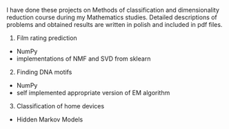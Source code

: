 I have done these projects on Methods of classification and dimensionality reduction course during my Mathematics studies. Detailed descriptions of problems and obtained results are written in polish and included in pdf files. 

1. Film rating prediction
- NumPy
- implementations of NMF and SVD from sklearn
2. Finding DNA motifs
- NumPy
- self implemented appropriate version of EM algorithm
3. Classification of home devices
- Hidden Markov Models
